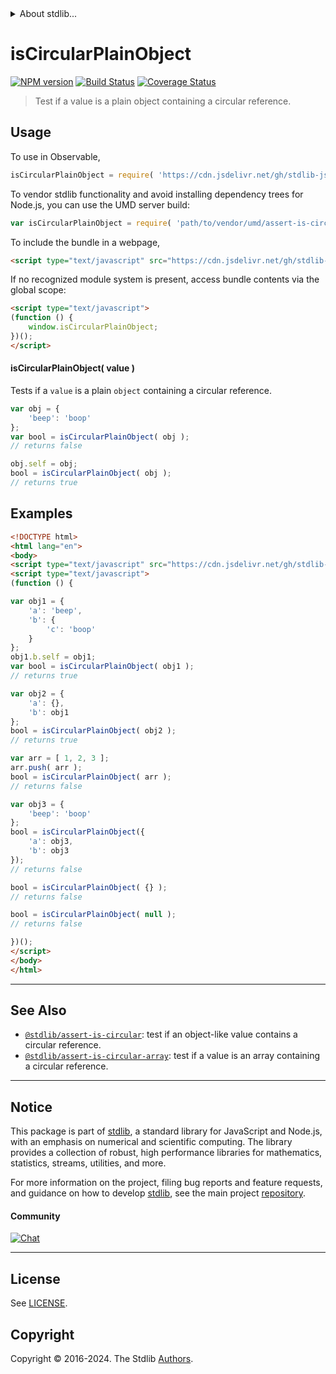 <!--

@license Apache-2.0

Copyright (c) 2018 The Stdlib Authors.

Licensed under the Apache License, Version 2.0 (the "License");
you may not use this file except in compliance with the License.
You may obtain a copy of the License at

   http://www.apache.org/licenses/LICENSE-2.0

Unless required by applicable law or agreed to in writing, software
distributed under the License is distributed on an "AS IS" BASIS,
WITHOUT WARRANTIES OR CONDITIONS OF ANY KIND, either express or implied.
See the License for the specific language governing permissions and
limitations under the License.

-->


<details>
  <summary>
    About stdlib...
  </summary>
  <p>We believe in a future in which the web is a preferred environment for numerical computation. To help realize this future, we've built stdlib. stdlib is a standard library, with an emphasis on numerical and scientific computation, written in JavaScript (and C) for execution in browsers and in Node.js.</p>
  <p>The library is fully decomposable, being architected in such a way that you can swap out and mix and match APIs and functionality to cater to your exact preferences and use cases.</p>
  <p>When you use stdlib, you can be absolutely certain that you are using the most thorough, rigorous, well-written, studied, documented, tested, measured, and high-quality code out there.</p>
  <p>To join us in bringing numerical computing to the web, get started by checking us out on <a href="https://github.com/stdlib-js/stdlib">GitHub</a>, and please consider <a href="https://opencollective.com/stdlib">financially supporting stdlib</a>. We greatly appreciate your continued support!</p>
</details>

# isCircularPlainObject

[![NPM version][npm-image]][npm-url] [![Build Status][test-image]][test-url] [![Coverage Status][coverage-image]][coverage-url] <!-- [![dependencies][dependencies-image]][dependencies-url] -->

> Test if a value is a plain object containing a circular reference.



<section class="usage">

## Usage

To use in Observable,

```javascript
isCircularPlainObject = require( 'https://cdn.jsdelivr.net/gh/stdlib-js/assert-is-circular@umd/browser.js' )
```

To vendor stdlib functionality and avoid installing dependency trees for Node.js, you can use the UMD server build:

```javascript
var isCircularPlainObject = require( 'path/to/vendor/umd/assert-is-circular/index.js' )
```

To include the bundle in a webpage,

```html
<script type="text/javascript" src="https://cdn.jsdelivr.net/gh/stdlib-js/assert-is-circular@umd/browser.js"></script>
```

If no recognized module system is present, access bundle contents via the global scope:

```html
<script type="text/javascript">
(function () {
    window.isCircularPlainObject;
})();
</script>
```

#### isCircularPlainObject( value )

Tests if a `value` is a plain `object` containing a circular reference.

```javascript
var obj = {
    'beep': 'boop'
};
var bool = isCircularPlainObject( obj );
// returns false

obj.self = obj;
bool = isCircularPlainObject( obj );
// returns true
```

</section>

<!-- /.usage -->

<section class="examples">

## Examples

<!-- eslint no-undef: "error" -->

```html
<!DOCTYPE html>
<html lang="en">
<body>
<script type="text/javascript" src="https://cdn.jsdelivr.net/gh/stdlib-js/assert-is-circular@umd/browser.js"></script>
<script type="text/javascript">
(function () {

var obj1 = {
    'a': 'beep',
    'b': {
        'c': 'boop'
    }
};
obj1.b.self = obj1;
var bool = isCircularPlainObject( obj1 );
// returns true

var obj2 = {
    'a': {},
    'b': obj1
};
bool = isCircularPlainObject( obj2 );
// returns true

var arr = [ 1, 2, 3 ];
arr.push( arr );
bool = isCircularPlainObject( arr );
// returns false

var obj3 = {
    'beep': 'boop'
};
bool = isCircularPlainObject({
    'a': obj3,
    'b': obj3
});
// returns false

bool = isCircularPlainObject( {} );
// returns false

bool = isCircularPlainObject( null );
// returns false

})();
</script>
</body>
</html>
```

</section>

<!-- /.examples -->

<!-- Section for related `stdlib` packages. Do not manually edit this section, as it is automatically populated. -->

<section class="related">

* * *

## See Also

-   <span class="package-name">[`@stdlib/assert-is-circular`][@stdlib/assert/is-circular]</span><span class="delimiter">: </span><span class="description">test if an object-like value contains a circular reference.</span>
-   <span class="package-name">[`@stdlib/assert-is-circular-array`][@stdlib/assert/is-circular-array]</span><span class="delimiter">: </span><span class="description">test if a value is an array containing a circular reference.</span>

</section>

<!-- /.related -->

<!-- Section for all links. Make sure to keep an empty line after the `section` element and another before the `/section` close. -->


<section class="main-repo" >

* * *

## Notice

This package is part of [stdlib][stdlib], a standard library for JavaScript and Node.js, with an emphasis on numerical and scientific computing. The library provides a collection of robust, high performance libraries for mathematics, statistics, streams, utilities, and more.

For more information on the project, filing bug reports and feature requests, and guidance on how to develop [stdlib][stdlib], see the main project [repository][stdlib].

#### Community

[![Chat][chat-image]][chat-url]

---

## License

See [LICENSE][stdlib-license].


## Copyright

Copyright &copy; 2016-2024. The Stdlib [Authors][stdlib-authors].

</section>

<!-- /.stdlib -->

<!-- Section for all links. Make sure to keep an empty line after the `section` element and another before the `/section` close. -->

<section class="links">

[npm-image]: http://img.shields.io/npm/v/@stdlib/assert-is-circular-plain-object.svg
[npm-url]: https://npmjs.org/package/@stdlib/assert-is-circular-plain-object

[test-image]: https://github.com/stdlib-js/assert-is-circular-plain-object/actions/workflows/test.yml/badge.svg?branch=v0.2.2
[test-url]: https://github.com/stdlib-js/assert-is-circular-plain-object/actions/workflows/test.yml?query=branch:v0.2.2

[coverage-image]: https://img.shields.io/codecov/c/github/stdlib-js/assert-is-circular-plain-object/main.svg
[coverage-url]: https://codecov.io/github/stdlib-js/assert-is-circular-plain-object?branch=main

<!--

[dependencies-image]: https://img.shields.io/david/stdlib-js/assert-is-circular-plain-object.svg
[dependencies-url]: https://david-dm.org/stdlib-js/assert-is-circular-plain-object/main

-->

[chat-image]: https://img.shields.io/gitter/room/stdlib-js/stdlib.svg
[chat-url]: https://app.gitter.im/#/room/#stdlib-js_stdlib:gitter.im

[stdlib]: https://github.com/stdlib-js/stdlib

[stdlib-authors]: https://github.com/stdlib-js/stdlib/graphs/contributors

[umd]: https://github.com/umdjs/umd
[es-module]: https://developer.mozilla.org/en-US/docs/Web/JavaScript/Guide/Modules

[deno-url]: https://github.com/stdlib-js/assert-is-circular-plain-object/tree/deno
[deno-readme]: https://github.com/stdlib-js/assert-is-circular-plain-object/blob/deno/README.md
[umd-url]: https://github.com/stdlib-js/assert-is-circular-plain-object/tree/umd
[umd-readme]: https://github.com/stdlib-js/assert-is-circular-plain-object/blob/umd/README.md
[esm-url]: https://github.com/stdlib-js/assert-is-circular-plain-object/tree/esm
[esm-readme]: https://github.com/stdlib-js/assert-is-circular-plain-object/blob/esm/README.md
[branches-url]: https://github.com/stdlib-js/assert-is-circular-plain-object/blob/main/branches.md

[stdlib-license]: https://raw.githubusercontent.com/stdlib-js/assert-is-circular-plain-object/main/LICENSE

<!-- <related-links> -->

[@stdlib/assert/is-circular]: https://github.com/stdlib-js/assert-is-circular/tree/umd

[@stdlib/assert/is-circular-array]: https://github.com/stdlib-js/assert-is-circular-array/tree/umd

<!-- </related-links> -->

</section>

<!-- /.links -->
